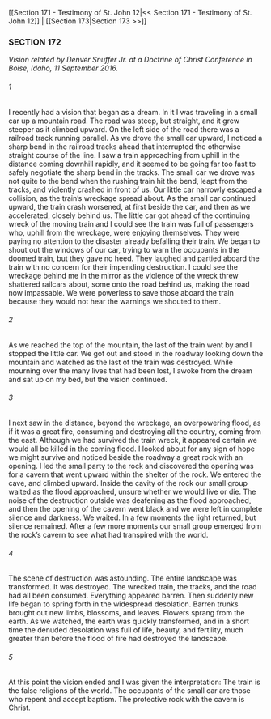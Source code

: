 [[Section 171 - Testimony of St. John 12|<< Section 171 - Testimony of St. John 12]]  |  [[Section 173|Section 173 >>]]

### SECTION 172

*Vision related by Denver Snuffer Jr. at a Doctrine of Christ Conference in Boise, Idaho, 11 September 2016.*

###### 1
I recently had a vision that began as a dream. In it I was traveling in a small car up a mountain road. The road was steep, but straight, and it grew steeper as it climbed upward. On the left side of the road there was a railroad track running parallel. As we drove the small car upward, I noticed a sharp bend in the railroad tracks ahead that interrupted the otherwise straight course of the line. I saw a train approaching from uphill in the distance coming downhill rapidly, and it seemed to be going far too fast to safely negotiate the sharp bend in the tracks. The small car we drove was not quite to the bend when the rushing train hit the bend, leapt from the tracks, and violently crashed in front of us. Our little car narrowly escaped a collision, as the train’s wreckage spread about. As the small car continued upward, the train crash worsened, at first beside the car, and then as we accelerated, closely behind us. The little car got ahead of the continuing wreck of the moving train and I could see the train was full of passengers who, uphill from the wreckage, were enjoying themselves. They were paying no attention to the disaster already befalling their train. We began to shout out the windows of our car, trying to warn the occupants in the doomed train, but they gave no heed. They laughed and partied aboard the train with no concern for their impending destruction. I could see the wreckage behind me in the mirror as the violence of the wreck threw shattered railcars about, some onto the road behind us, making the road now impassable. We were powerless to save those aboard the train because they would not hear the warnings we shouted to them.

###### 2
As we reached the top of the mountain, the last of the train went by and I stopped the little car. We got out and stood in the roadway looking down the mountain and watched as the last of the train was destroyed. While mourning over the many lives that had been lost, I awoke from the dream and sat up on my bed, but the vision continued.

###### 3
I next saw in the distance, beyond the wreckage, an overpowering flood, as if it was a great fire, consuming and destroying all the country, coming from the east. Although we had survived the train wreck, it appeared certain we would all be killed in the coming flood. I looked about for any sign of hope we might survive and noticed beside the roadway a great rock with an opening. I led the small party to the rock and discovered the opening was for a cavern that went upward within the shelter of the rock. We entered the cave, and climbed upward. Inside the cavity of the rock our small group waited as the flood approached, unsure whether we would live or die. The noise of the destruction outside was deafening as the flood approached, and then the opening of the cavern went black and we were left in complete silence and darkness. We waited. In a few moments the light returned, but silence remained. After a few more moments our small group emerged from the rock’s cavern to see what had transpired with the world.

###### 4
The scene of destruction was astounding. The entire landscape was transformed. It was destroyed. The wrecked train, the tracks, and the road had all been consumed. Everything appeared barren. Then suddenly new life began to spring forth in the widespread desolation. Barren trunks brought out new limbs, blossoms, and leaves. Flowers sprang from the earth. As we watched, the earth was quickly transformed, and in a short time the denuded desolation was full of life, beauty, and fertility, much greater than before the flood of fire had destroyed the landscape.

###### 5
At this point the vision ended and I was given the interpretation: The train is the false religions of the world. The occupants of the small car are those who repent and accept baptism. The protective rock with the cavern is Christ.